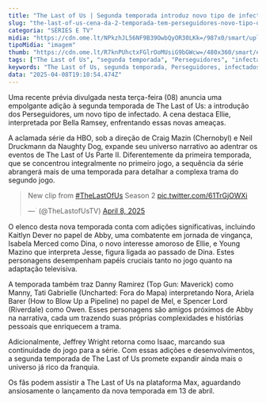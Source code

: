 ```yaml
---
title: "The Last of Us | Segunda temporada introduz novo tipo de infectado: os Perseguidores"
slug: "the-last-of-us-cena-da-2-temporada-tem-perseguidores-novo-tipo-de-infectado"
categoria: "SÉRIES E TV"
midia: "https://cdn.ome.lt/NPkzhJL56NF9B39OwbQyOR30LKk=/987x0/smart/uploads/conteudo/fotos/the-last-of-us-2-pedro-pascal_SxybuCZ.png"
tipoMidia: "imagem"
thumb: "https://cdn.ome.lt/R7knPUhctxFGlrOoMUsiG9bGWcw=/480x360/smart/extras/conteudos/bella-ramsey-the-last-of-us-2.jpg"
tags: ["The Last of Us", "segunda temporada", "Perseguidores", "infectados", "HBO", "Ellie", "adaptação de jogo", "série de TV"]
keywords: "The Last of Us, segunda temporada, Perseguidores, infectados, HBO, Ellie, adaptação de jogo, série de TV"
data: "2025-04-08T19:10:54.474Z"
---
```


Uma recente prévia divulgada nesta terça-feira (08) anuncia uma empolgante adição à segunda temporada de The Last of Us: a introdução dos Perseguidores, um novo tipo de infectado. A cena destaca Ellie, interpretada por Bella Ramsey, enfrentando essas novas ameaças.

A aclamada série da HBO, sob a direção de Craig Mazin (Chernobyl) e Neil Druckmann da Naughty Dog, expande seu universo narrativo ao adentrar os eventos de The Last of Us Parte II. Diferentemente da primeira temporada, que se concentrou integralmente no primeiro jogo, a sequência da série abrangerá mais de uma temporada para detalhar a complexa trama do segundo jogo.

<blockquote class="twitter-tweet" data-media-max-width="560"><p lang="en" dir="ltr">New clip from <a href="https://twitter.com/hashtag/TheLastOfUs?src=hash&amp;ref_src=twsrc%5Etfw">#TheLastOfUs</a> Season 2 <a href="https://t.co/61TrGjOWXi">pic.twitter.com/61TrGjOWXi</a></p>&mdash; ؘ (@TheLastofUsTV) <a href="https://twitter.com/TheLastofUsTV/status/1909462474933358891?ref_src=twsrc%5Etfw">April 8, 2025</a></blockquote> 

O elenco desta nova temporada conta com adições significativas, incluindo Kaitlyn Dever no papel de Abby, uma combatente em jornada de vingança, Isabela Merced como Dina, o novo interesse amoroso de Ellie, e Young Mazino que interpreta Jesse, figura ligada ao passado de Dina. Estes personagens desempenham papéis cruciais tanto no jogo quanto na adaptação televisiva.

A temporada também traz Danny Ramirez (Top Gun: Maverick) como Manny, Tati Gabrielle (Uncharted: Fora do Mapa) interpretando Nora, Ariela Barer (How to Blow Up a Pipeline) no papel de Mel, e Spencer Lord (Riverdale) como Owen. Esses personagens são amigos próximos de Abby na narrativa, cada um trazendo suas próprias complexidades e histórias pessoais que enriquecem a trama.

Adicionalmente, Jeffrey Wright retorna como Isaac, marcando sua continuidade do jogo para a série. Com essas adições e desenvolvimentos, a segunda temporada de The Last of Us promete expandir ainda mais o universo já rico da franquia.

Os fãs podem assistir a The Last of Us na plataforma Max, aguardando ansiosamente o lançamento da nova temporada em 13 de abril.